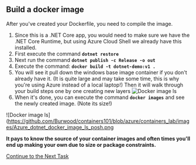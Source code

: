 ## Build a docker image
After you've created your Dockerfile, you need to compile the image.

 1. Since this is a .NET Core app, you would need to make sure we have the .NET Core Runtime, but using Azure Cloud Shell we already have this installed.
 2. First execute the command **`dotnet restore`**
 3. Next run the command **`dotnet publish -c Release -o out`**
 1. Execute the command: **`docker build -t dotnet-demo:v1 .`**
 2. You will see it pull down the windows base image container if you don't already have it. (It is quite large and may take some time, this is why you're using Azure instead of a local laptop!) Then it will walk through your build steps one by one creating new layers
![Docker image ls](https://github.com/Burwood/containers101/blob/azure/containers_lab/images/Azure_vscode_dotnet_dockerbuild_posh.png)
 3. When it's done, you can execute the command **`docker images`** and see the newly created image. (Note its size!)

![Docker image ls](https://github.com/Burwood/containers101/blob/azure/containers_lab/images/Azure_dotnet_docker_image_ls_posh.png

**It pays to know the source of your container images and often times you'll end up making your own due to size or package constraints.**


[Continue to the Next Task](https://github.com/Burwood/containers101/blob/azure/containers_lab/azure/task_6.md)
